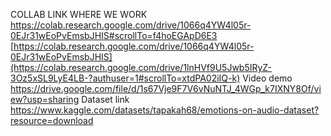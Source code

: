 COLLAB LINK WHERE WE WORK
https://colab.research.google.com/drive/1066q4YW4l05r-0EJr31wEoPvEmsbJHIS#scrollTo=f4hoEGApD6E3
[https://colab.research.google.com/drive/1066q4YW4l05r-0EJr31wEoPvEmsbJHIS](https://colab.research.google.com/drive/1lnHVf9U5Jwb5IRyZ-3Oz5xSL9LyE4LB-?authuser=1#scrollTo=xtdPA02iIQ-k)
Video demo https://drive.google.com/file/d/1s67Vje9F7V6vNuNTJ_4WGp_k7IXNY8Of/view?usp=sharing
Dataset link
https://www.kaggle.com/datasets/tapakah68/emotions-on-audio-dataset?resource=download


